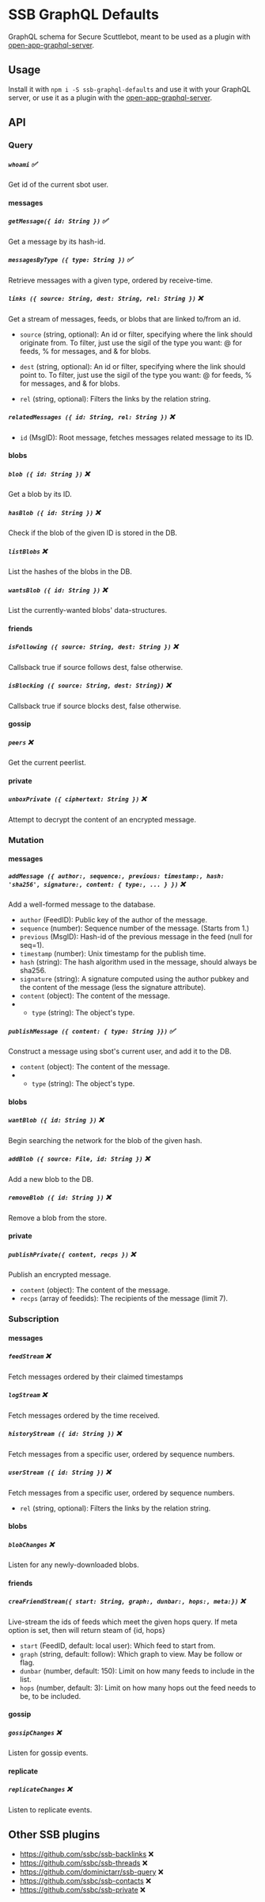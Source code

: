 # SSB GraphQL Defaults

GraphQL schema for Secure Scuttlebot, meant to be used as a plugin with [open-app-graphql-server](https://github.com/open-app/open-app-graphql-server).

## Usage

Install it with `npm i -S ssb-graphql-defaults` and use it with your GraphQL server, or use it as a plugin with the [open-app-graphql-server](https://github.com/open-app/open-app-graphql-server).

## API

### Query

##### `whoami` :white_check_mark:
Get id of the current sbot user.

#### messages

##### `getMessage({ id: String })` :white_check_mark:
Get a message by its hash-id.

##### `messagesByType ({ type: String })` :white_check_mark:
Retrieve messages with a given type, ordered by receive-time.

##### `links ({ source: String, dest: String, rel: String })` :x:
Get a stream of messages, feeds, or blobs that are linked to/from an id.

- `source` (string, optional): An id or filter, specifying where the link should originate from. To filter, just use the sigil of the type you want: @ for feeds, % for messages, and & for blobs.
- `dest` (string, optional): An id or filter, specifying where the link should point to. To filter, just use the sigil of the type you want: @ for feeds, % for messages, and & for blobs.

- `rel` (string, optional): Filters the links by the relation string.

##### `relatedMessages ({ id: String, rel: String })` :x:
- `id` (MsgID): Root message, fetches messages related message to its ID.

#### blobs

##### `blob ({ id: String })` :x:
Get a blob by its ID.

##### `hasBlob ({ id: String })` :x:
Check if the blob of the given ID is stored in the DB.


##### `listBlobs` :x:
List the hashes of the blobs in the DB.

##### `wantsBlob ({ id: String })` :x:
List the currently-wanted blobs' data-structures.

#### friends

##### `isFollowing ({ source: String, dest: String })` :x:
Callsback true if source follows dest, false otherwise.

##### `isBlocking ({ source: String, dest: String})` :x:
Callsback true if source blocks dest, false otherwise.

#### gossip

##### `peers` :x:
Get the current peerlist.

#### private

##### `unboxPrivate ({ ciphertext: String })` :x:
Attempt to decrypt the content of an encrypted message.

### Mutation

#### messages

##### `addMessage ({ author:, sequence:, previous: timestamp:, hash: 'sha256', signature:, content: { type:, ... } })` :x:
Add a well-formed message to the database.

- `author` (FeedID): Public key of the author of the message.
- `sequence` (number): Sequence number of the message. (Starts from 1.)
- `previous` (MsgID): Hash-id of the previous message in the feed (null for seq=1).
- `timestamp` (number): Unix timestamp for the publish time.
- `hash` (string): The hash algorithm used in the message, should always be sha256.
- `signature` (string): A signature computed using the author pubkey and the content of the message (less the signature attribute).
- `content` (object): The content of the message.
- - `type` (string): The object's type.

##### `publishMessage ({ content: { type: String }})` :white_check_mark:
Construct a message using sbot's current user, and add it to the DB.

- `content` (object): The content of the message.
- - `type` (string): The object's type.

#### blobs

##### `wantBlob ({ id: String })` :x:
Begin searching the network for the blob of the given hash.

##### `addBlob ({ source: File, id: String })` :x:
Add a new blob to the DB.

##### `removeBlob ({ id: String })` :x:
Remove a blob from the store.

#### private

##### `publishPrivate({ content, recps })` :x:
Publish an encrypted message.

- `content` (object): The content of the message.
- `recps` (array of feedids): The recipients of the message (limit 7).

### Subscription

#### messages

##### `feedStream` :x:
Fetch messages ordered by their claimed timestamps

##### `logStream` :x:
Fetch messages ordered by the time received.

##### `historyStream ({ id: String })` :x:
Fetch messages from a specific user, ordered by sequence numbers.

##### `userStream ({ id: String })` :x:
Fetch messages from a specific user, ordered by sequence numbers.

- `rel` (string, optional): Filters the links by the relation string.

#### blobs

##### `blobChanges` :x:
Listen for any newly-downloaded blobs.

#### friends

##### `creaFriendStream({ start: String, graph:, dunbar:, hops:, meta:})` :x:
Live-stream the ids of feeds which meet the given hops query. If meta option is set, then will return steam of {id, hops}

- `start` (FeedID, default: local user): Which feed to start from.
- `graph` (string, default: follow): Which graph to view. May be follow or flag.
- `dunbar` (number, default: 150): Limit on how many feeds to include in the list.
- `hops` (number, default: 3): Limit on how many hops out the feed needs to be, to be included.

#### gossip

##### `gossipChanges` :x:
Listen for gossip events.

#### replicate

##### `replicateChanges` :x:
Listen to replicate events.

## Other SSB plugins

- https://github.com/ssbc/ssb-backlinks :x:
- https://github.com/ssbc/ssb-threads :x:
- https://github.com/dominictarr/ssb-query :x:
- https://github.com/ssbc/ssb-contacts :x:
- https://github.com/ssbc/ssb-private :x:
